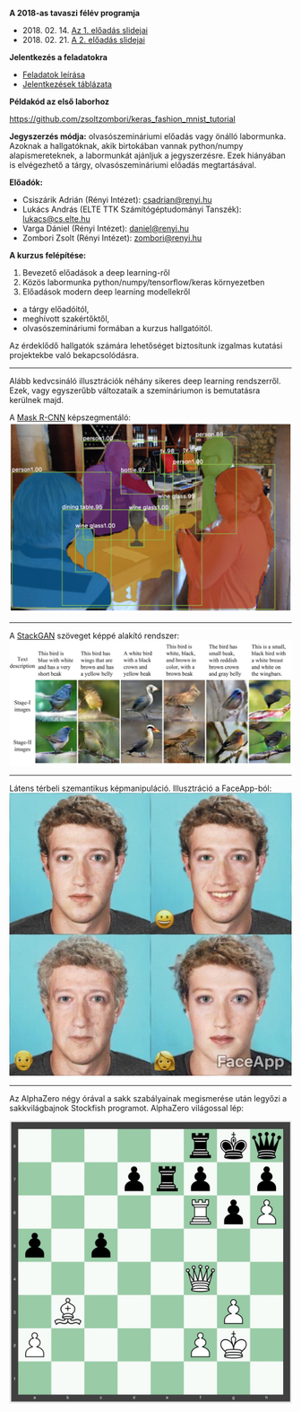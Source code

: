 **A 2018-as tavaszi félév programja**

- 2018\. 02\. 14\. [Az 1. előadás slidejai](docs/01.pdf)
- 2018\. 02\. 21\. [A 2. előadás slidejai](docs/02.pdf)

**Jelentkezés a feladatokra**

- [Feladatok leírása](https://docs.google.com/document/d/1MgQLTNqnHJB68ff4Sc7ufsNmTLuOaVwftGfFr07UMAs)
- [Jelentkezések táblázata](https://docs.google.com/spreadsheets/d/1cS-LSL6TgM-eb8Jep1sfEzcDNJkruQTmO8_KJREU9ac)

**Példakód az első laborhoz**

https://github.com/zsoltzombori/keras_fashion_mnist_tutorial

**Jegyszerzés módja:** olvasószemináriumi előadás vagy önálló labormunka.
Azoknak a hallgatóknak, akik birtokában vannak python/numpy alapismereteknek,
a labormunkát ajánljuk a jegyszerzésre. Ezek hiányában is elvégezhető a tárgy,
olvasószemináriumi előadás megtartásával.

**Előadók:**
* Csiszárik Adrián (Rényi Intézet): csadrian@renyi.hu
* Lukács András (ELTE TTK Számítógéptudományi Tanszék): lukacs@cs.elte.hu
* Varga Dániel (Rényi Intézet): daniel@renyi.hu
* Zombori Zsolt (Rényi Intézet): zombori@renyi.hu


**A kurzus felépítése:**

1. Bevezető előadások a deep learning-ről
2. Közös labormunka python/numpy/tensorflow/keras környezetben
3. Előadások modern deep learning modellekről
  * a tárgy előadóitól,
  * meghívott szakértőktől,
  * olvasószemináriumi formában a kurzus hallgatóitól.


Az érdeklődő hallgatók számára lehetőséget biztosítunk
izgalmas kutatási projektekbe való bekapcsolódásra.

---

Alább kedvcsináló illusztrációk néhány sikeres deep learning rendszerről. Ezek, vagy egyszerűbb változataik a szemináriumon is bemutatásra kerülnek majd.

A [Mask R-CNN](https://github.com/matterport/Mask_RCNN) képszegmentáló:
![Mask R-CNN](pics/mask-r-cnn-1.jpg "Mask R-CNN")

---

A [StackGAN](https://github.com/hanzhanggit/StackGAN) szöveget képpé alakító rendszer:
![StackGAN](pics/stackgan.jpg "StackGAN")

---

Látens térbeli szemantikus képmanipuláció. Illusztráció a FaceApp-ból:
![FaceApp](pics/faceapp.jpg "FaceApp")

---

Az AlphaZero négy órával a sakk szabályainak megismerése után legyőzi a sakkvilágbajnok Stockfish programot. AlphaZero világossal lép:

![AlphaZero Zugzwang](pics/alphazero-zugzwang.jpg "AlphaZero Zugzwang")
